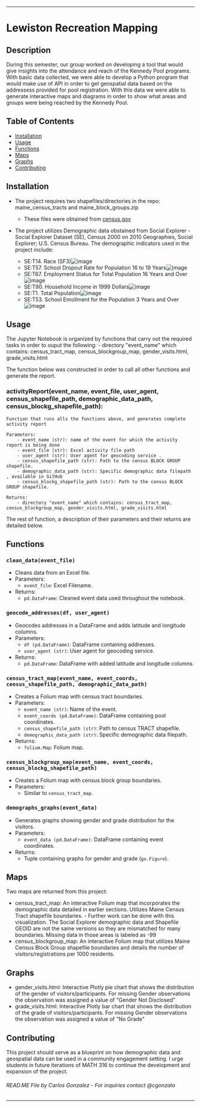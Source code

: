 

---

# Lewiston Recreation Mapping 

## Description
During this semester, our group worked on developing a tool that would give insights into the attendance and reach of the Kennedy Pool
programs. With basic data collected, we were able to develop a Python program that would make use of API in order to get geospatial data
based on the addressess provided for pool registration. With this data we were able to generate interactive maps and diagrams in order to 
show what areas and groups were being reached by the Kennedy Pool.

## Table of Contents
- [Installation](#installation)
- [Usage](#usage)
- [Functions](#functions)
- [Maps](#maps)
- [Graphs](#graphs)
- [Contributing](#contributing)


## Installation
- The project requires two shapefiles/directories in the repo: maine_census_tracts and maine_block_groups.zip
    - These files were obtained from [census.gov](https://www.census.gov/geographies/mapping-files/time-series/geo/tiger-line-file.html)
 
- The project utilizes Demographic data obstained from Social Explorer -  Social Explorer Dataset (SE), Census 2000 on 2010 Geographies, Social Explorer; U.S. Census Bureau.
  The demographic indicators used in the project include:
    - SE:T14. Race (SF3)![image](https://github.com/BatesDCS23-24/City_of_Lewiston_GroupB/assets/107200037/f1f7d35d-446c-4a70-b132-9d513f041686)
    - SE:T57. School Dropout Rate for Population 16 to 19 Years![image](https://github.com/BatesDCS23-24/City_of_Lewiston_GroupB/assets/107200037/b05c5959-4f43-4fc8-b556-2cdd3108943d)
    - SE:T67. Employment Status for Total Population 16 Years and Over![image](https://github.com/BatesDCS23-24/City_of_Lewiston_GroupB/assets/107200037/5a165279-8c6e-4335-b95c-eeedd735e99c)
    - SE:T90. Household Income in 1999 Dollars![image](https://github.com/BatesDCS23-24/City_of_Lewiston_GroupB/assets/107200037/25375717-55c1-4793-baba-36b34742b8f4)
    - SE:T1. Total Population![image](https://github.com/BatesDCS23-24/City_of_Lewiston_GroupB/assets/107200037/507cb6df-f679-4ded-a6f5-9cf0791ce862)
    - SE:T53. School Enrollment for the Population 3 Years and Over![image](https://github.com/BatesDCS23-24/City_of_Lewiston_GroupB/assets/107200037/98ab270e-f480-4d0a-bd78-174b4fe2df0f)


## Usage
The Jupyter Notebook is organized by functions that carry out the required tasks in order to ouput the following: 
    - directory "event_name" which contains: census_tract_map, census_blockgroup_map, gender_visits.html, grade_visits.html

The function below was constructed in order to call all other functions and generate the report. 

### activityReport(event_name, event_file, user_agent, census_shapefile_path, demographic_data_path, census_blockg_shapefile_path):
    Function that runs alls the functions above, and generates complete activity report 

    Parameters:
        - event_name (str): name of the event for which the activity report is being done
        - event_file (str): Excel activity file path
        - user_agent (str): User agent for geocoding service .
        - census_shapefile_path (str): Path to the census BLOCK GROUP shapefile.
        - demographic_data_path (str): Specific demographic data filepath , available in GitHub
        - census_blockg_shapefile_path (str): Path to the census BLOCK GROUP shapefile.

    Returns:
        - directory "event_name" which contains: census_tract_map, census_blockgroup_map, gender_visits.html, grade_visits.html

The rest of function, a description of their parameters and their returns are detailed below. 

## Functions
### `clean_data(event_file)`
- Cleans data from an Excel file.
- Parameters:
  - `event_file`: Excel Filename.
- Returns:
  - `pd.DataFrame`: Cleaned event data used throughout the notebook.

### `geocode_addresses(df, user_agent)`
- Geocodes addresses in a DataFrame and adds latitude and longitude columns.
- Parameters:
  - `df (pd.DataFrame)`: DataFrame containing addresses.
  - `user_agent (str)`: User agent for geocoding service.
- Returns:
  - `pd.DataFrame`: DataFrame with added latitude and longitude columns.

### `census_tract_map(event_name, event_coords, census_shapefile_path, demographic_data_path)`
- Creates a Folium map with census tract boundaries.
- Parameters:
  - `event_name (str)`: Name of the event.
  - `event_coords (pd.DataFrame)`: DataFrame containing pool coordinates.
  - `census_shapefile_path (str)`: Path to census TRACT shapefile.
  - `demographic_data_path (str)`: Specific demographic data filepath.
- Returns:
  - `folium.Map`: Folium map.

### `census_blockgroup_map(event_name, event_coords, census_blockg_shapefile_path)`
- Creates a Folium map with census block group boundaries.
- Parameters:
  - Similar to `census_tract_map`.

### `demographs_graphs(event_data)`
- Generates graphs showing gender and grade distribution for the visitors.
- Parameters:
  - `event_data (pd.DataFrame)`: DataFrame containing event coordinates.
- Returns:
  - Tuple containing graphs for gender and grade (`go.Figure`).

## Maps
Two maps are returned from this project: 
- census_tract_map: An interactive Folium map that incorporates the demographic data detailed in earlier sections. Utilizes Maine Census Tract shapefile boundaries.
      - Further work can be done with this visualization. The Social Explorer demographic data and Shapefile GEOID are not the same versions so they are mismatched for many boundaries. Missing data in those areas is labeled as -99
- census_blockgroup_map: An interactive Folium map that utilizes Maine Census Block Group shapefile boundaries and details the number of visitors/registrations per 1000 residents. 

## Graphs
- gender_visits.html: Interactive Plotly pie chart that shows the distribution of the gender of visitors/participants. For missing Gender observations the observation was assigned a value of "Gender Not Disclosed"
- grade_visits.html: Interactive Plotly bar chart that shows the distribution of the grade of visitors/participants. For missing Gender observations the observation was assigned a value of "No Grade"

## Contributing
This project should serve as a blueprint on how demographic data and geospatial data can be used in a community engagement setting. I urge students
in future iterations of MATH 316 to continue the development and expansion of the project. 

###### READ.ME File by Carlos Gonzalez - For inquiries contact @cgonzala



---
